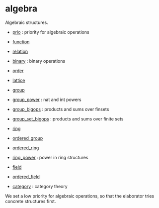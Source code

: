 algebra
=======

Algebraic structures.

* [prio](prio.lean) : priority for algebraic operations
* [function](function.lean)
* [relation](relation.lean)
* [binary](binary.lean) : binary operations
* [order](order.lean)
* [lattice](lattice.lean)
* [group](group.lean)
* [group_power](group_power.lean) : nat and int powers
* [group_bigops](group_bigops.lean) : products and sums over finsets
* [group_set_bigops](group_set_bigops.lean) : products and sums over finite sets
* [ring](ring.lean)
* [ordered_group](ordered_group.lean)
* [ordered_ring](ordered_ring.lean)
* [ring_power](ring_power.lean) : power in ring structures
* [field](field.lean)
* [ordered_field](ordered_field.lean)

* [category](category/category.md) : category theory

We set a low priority for algebraic operations, so that the elaborator tries concrete structures first.